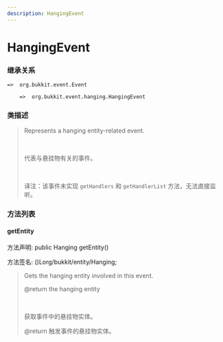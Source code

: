 ```yaml
---
description: HangingEvent
---
```


# HangingEvent

### 继承关系

    =>  org.bukkit.event.Event

        =>  org.bukkit.event.hanging.HangingEvent

### 类描述

> Represents a hanging entity-related event.
> 
> <br>
> 
> 代表与悬挂物有关的事件。
> 
> <br>
> 
> 译注：该事件未实现 `getHandlers` 和 `getHandlerList` 方法，无法直接监听。

### 方法列表

#### getEntity

方法声明: public Hanging getEntity()

方法签名: ()Lorg/bukkit/entity/Hanging;

> Gets the hanging entity involved in this event.
> 
> @return the hanging entity
> 
> <br>
> 
> 获取事件中的悬挂物实体。
> 
> @return 触发事件的悬挂物实体。